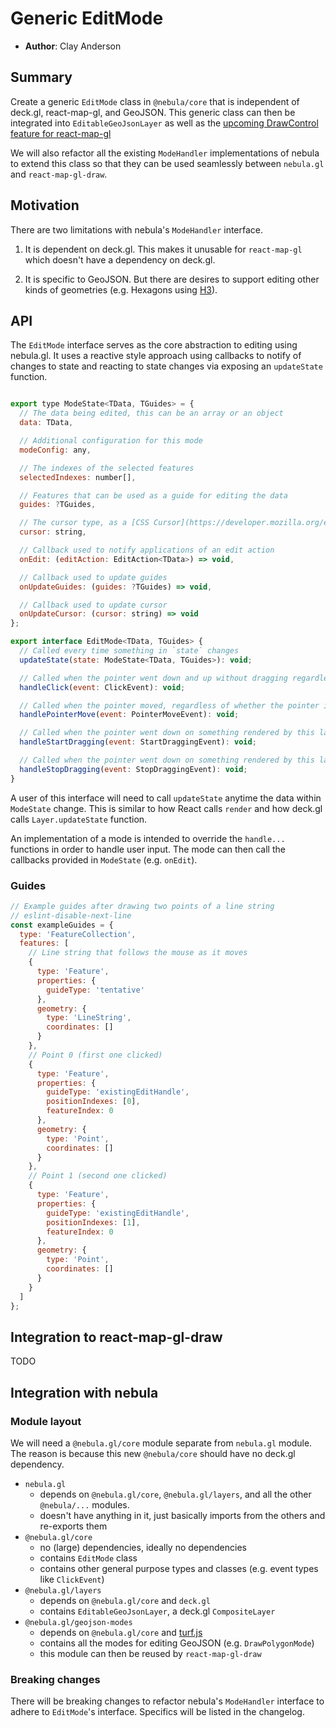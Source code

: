# Generic EditMode

* **Author**: Clay Anderson

## Summary

Create a generic `EditMode` class in `@nebula/core` that is independent of deck.gl, react-map-gl, and GeoJSON. This generic class can then be integrated into `EditableGeoJsonLayer` as well as the [upcoming DrawControl feature for react-map-gl](https://github.com/uber/react-map-gl/issues/734)

We will also refactor all the existing `ModeHandler` implementations of nebula to extend this class so that they can be used seamlessly between `nebula.gl` and `react-map-gl-draw`.

## Motivation

There are two limitations with nebula's `ModeHandler` interface.

1. It is dependent on deck.gl. This makes it unusable for `react-map-gl` which doesn't have a dependency on deck.gl.

2. It is specific to GeoJSON. But there are desires to support editing other kinds of geometries (e.g. Hexagons using [H3](https://uber.github.io/h3/#/)).

## API

The `EditMode` interface serves as the core abstraction to editing using nebula.gl. It uses a reactive style approach using callbacks to notify of changes to state and reacting to state changes via exposing an `updateState` function.

```javascript

export type ModeState<TData, TGuides> = {
  // The data being edited, this can be an array or an object
  data: TData,

  // Additional configuration for this mode
  modeConfig: any,

  // The indexes of the selected features
  selectedIndexes: number[],

  // Features that can be used as a guide for editing the data
  guides: ?TGuides,

  // The cursor type, as a [CSS Cursor](https://developer.mozilla.org/en-US/docs/Web/CSS/cursor)
  cursor: string,

  // Callback used to notify applications of an edit action
  onEdit: (editAction: EditAction<TData>) => void,

  // Callback used to update guides
  onUpdateGuides: (guides: ?TGuides) => void,

  // Callback used to update cursor
  onUpdateCursor: (cursor: string) => void
};

export interface EditMode<TData, TGuides> {
  // Called every time something in `state` changes
  updateState(state: ModeState<TData, TGuides>): void;

  // Called when the pointer went down and up without dragging regardless of whether something was picked
  handleClick(event: ClickEvent): void;

  // Called when the pointer moved, regardless of whether the pointer is down, up, and whether something was picked
  handlePointerMove(event: PointerMoveEvent): void;

  // Called when the pointer went down on something rendered by this layer and the pointer started to move
  handleStartDragging(event: StartDraggingEvent): void;

  // Called when the pointer went down on something rendered by this layer, the pointer moved, and now the pointer is up
  handleStopDragging(event: StopDraggingEvent): void;
}
```

A user of this interface will need to call `updateState` anytime the data within `ModeState` change. This is similar to how React calls `render` and how deck.gl calls `Layer.updateState` function.

An implementation of a mode is intended to override the `handle...` functions in order to handle user input. The mode can then call the callbacks provided in `ModeState` (e.g. `onEdit`).

### Guides

```js
// Example guides after drawing two points of a line string
// eslint-disable-next-line
const exampleGuides = {
  type: 'FeatureCollection',
  features: [
    // Line string that follows the mouse as it moves
    {
      type: 'Feature',
      properties: {
        guideType: 'tentative'
      },
      geometry: {
        type: 'LineString',
        coordinates: []
      }
    },
    // Point 0 (first one clicked)
    {
      type: 'Feature',
      properties: {
        guideType: 'existingEditHandle',
        positionIndexes: [0],
        featureIndex: 0
      },
      geometry: {
        type: 'Point',
        coordinates: []
      }
    },
    // Point 1 (second one clicked)
    {
      type: 'Feature',
      properties: {
        guideType: 'existingEditHandle',
        positionIndexes: [1],
        featureIndex: 0
      },
      geometry: {
        type: 'Point',
        coordinates: []
      }
    }
  ]
};
```

## Integration to react-map-gl-draw

TODO

## Integration with nebula

### Module layout

We will need a `@nebula.gl/core` module separate from `nebula.gl` module. The reason is because this new `@nebula/core` should have no deck.gl dependency.

* `nebula.gl`
  * depends on `@nebula.gl/core`, `@nebula.gl/layers`, and all the other `@nebula/...` modules.
  * doesn't have anything in it, just basically imports from the others and re-exports them
* `@nebula.gl/core`
  * no (large) dependencies, ideally no dependencies
  * contains `EditMode` class
  * contains other general purpose types and classes (e.g. event types like `ClickEvent`)
* `@nebula.gl/layers`
  * depends on `@nebula.gl/core` and `deck.gl`
  * contains `EditableGeoJsonLayer`, a deck.gl `CompositeLayer`
* `@nebula.gl/geojson-modes`
  * depends on `@nebula.gl/core` and [turf.js](http://turfjs.org/)
  * contains all the modes for editing GeoJSON (e.g. `DrawPolygonMode`)
  * this module can then be reused by `react-map-gl-draw`

### Breaking changes

There will be breaking changes to refactor nebula's `ModeHandler` interface to adhere to `EditMode`'s interface. Specifics will be listed in the changelog.
